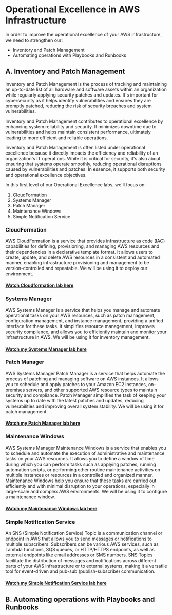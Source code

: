# Operational Excellence in AWS Infrastructure

In order to improve the operational excellence of your AWS infrastructure, we need to strengthen our:

- Inventory and Patch Management
- Automating operations with Playbooks and Runbooks 

## A. Inventory and Patch Management

Inventory and Patch Management is the process of tracking and maintaining an up-to-date list of all hardware and software assets within an organization while regularly applying security patches and updates. It's important for cybersecurity as it helps identify vulnerabilities and ensures they are promptly patched, reducing the risk of security breaches and system vulnerabilities.

Inventory and Patch Management contributes to operational excellence by enhancing system reliability and security. It minimizes downtime due to vulnerabilities and helps maintain consistent performance, ultimately leading to more efficient and reliable operations.

Inventory and Patch Management is often listed under operational excellence because it directly impacts the efficiency and reliability of an organization's IT operations. While it is critical for security, it's also about ensuring that systems operate smoothly, reducing operational disruptions caused by vulnerabilities and patches. In essence, it supports both security and operational excellence objectives.

In this first level of our Operational Excellence labs, we'll focus on:

1. CloudFormation
2. Systems Manager
3. Patch Manager
4. Maintenance Windows
5. Simple Notification Service

### CloudFormation

AWS CloudFormation is a service that provides infrastructure as code (IAC) capabilities for defining, provisioning, and managing AWS resources and their dependencies in a declarative template format. It allows users to create, update, and delete AWS resources in a consistent and automated manner, enabling infrastructure provisioning and management to be version-controlled and repeatable. We will be using it to deploy our environment.

#### [Watch Cloudformation lab here](https://www.youtube.com/watch?v=PesME7dezW8 "Cloudformation Well Architechted lab link")


### Systems Manager

AWS Systems Manager is a service that helps you manage and automate operational tasks on your AWS resources, such as patch management, configuration management, and instance management, providing a unified interface for these tasks. It simplifies resource management, improves security compliance, and allows you to efficiently maintain and monitor your infrastructure in AWS. We will be using it for inventory management.

#### [Watch my Systems Manager lab here](https://www.youtube.com/watch?v=PesME7dezW8 "Systems Manager Well Architechtedd lab link")

### Patch Manager

AWS Systems Manager Patch Manager is a service that helps automate the process of patching and managing software on AWS instances. It allows you to schedule and apply patches to your Amazon EC2 instances, on-premises servers, and other supported AWS resource types to maintain security and compliance. Patch Manager simplifies the task of keeping your systems up to date with the latest patches and updates, reducing vulnerabilities and improving overall system stability. We will be using it for patch management.

#### [Watch my Patch Manager lab here](https://www.youtube.com/watch?v=PesME7dezW8 "Patch Manager Well Architechted lab link")

### Maintenance Windows

AWS Systems Manager Maintenance Windows is a service that enables you to schedule and automate the execution of administrative and maintenance tasks on your AWS resources. It allows you to define a window of time during which you can perform tasks such as applying patches, running automation scripts, or performing other routine maintenance activities on multiple instances or resources in a controlled and organized manner. Maintenance Windows help you ensure that these tasks are carried out efficiently and with minimal disruption to your operations, especially in large-scale and complex AWS environments. We will be using it to configure a maintenance window.

#### [Watch my Maintenance Windows lab here](https://www.youtube.com/watch?v=PesME7dezW8 "Maintenance Windows Well Architechted lab link")

### Simple Notification Service

An SNS (Simple Notification Service) Topic is a communication channel or endpoint in AWS that allows you to send messages or notifications to multiple subscribers. Subscribers can be various AWS services, such as Lambda functions, SQS queues, or HTTP/HTTPS endpoints, as well as external endpoints like email addresses or SMS numbers. SNS Topics facilitate the distribution of messages and notifications across different parts of your AWS infrastructure or to external systems, making it a versatile tool for event-driven and pub-sub (publish-subscribe) communication.

#### [Watch my Simple Notification Service lab here](https://www.youtube.com/watch?v=PesME7dezW8 "Simple Notification Service Well Architechted lab link")

## B. Automating operations with Playbooks and Runbooks 